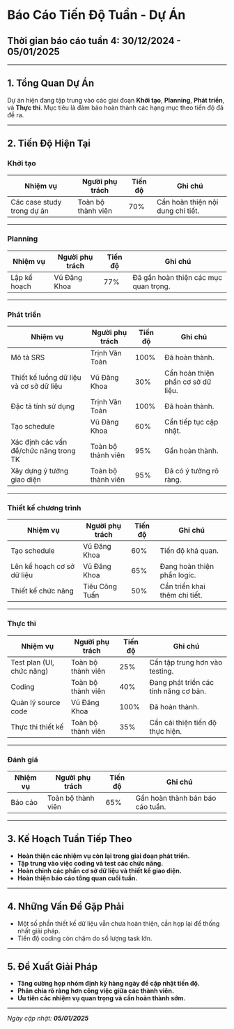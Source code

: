 # Báo Cáo Tiến Độ Tuần - Dự Án

## Thời gian báo cáo tuần 4: **30/12/2024 - 05/01/2025**

---

## 1. Tổng Quan Dự Án
Dự án hiện đang tập trung vào các giai đoạn **Khởi tạo**, **Planning**, **Phát triển**, và **Thực thi**. Mục tiêu là đảm bảo hoàn thành các hạng mục theo tiến độ đã đề ra.

---

## 2. Tiến Độ Hiện Tại

### **Khởi tạo**
| Nhiệm vụ                              | Người phụ trách         | Tiến độ | Ghi chú                         |
|---------------------------------------|-------------------------|---------|----------------------------------|
| Các case study trong dự án            | Toàn bộ thành viên      | 70%     | Cần hoàn thiện nội dung chi tiết.|

---

### **Planning**
| Nhiệm vụ                              | Người phụ trách         | Tiến độ | Ghi chú                         |
|---------------------------------------|-------------------------|---------|----------------------------------|
| Lập kế hoạch                          | Vũ Đăng Khoa            | 77%     | Đã gần hoàn thiện các mục quan trọng.|

---

### **Phát triển**
| Nhiệm vụ                              | Người phụ trách         | Tiến độ | Ghi chú                         |
|---------------------------------------|-------------------------|---------|----------------------------------|
| Mô tả SRS                             | Trịnh Văn Toàn          | 100%    | Đã hoàn thành.                  |
| Thiết kế luồng dữ liệu và cơ sở dữ liệu| Vũ Đăng Khoa            | 30%     | Cần hoàn thiện phần cơ sở dữ liệu. |
| Đặc tả tính sử dụng                   | Trịnh Văn Toàn          | 100%    | Đã hoàn thành.                  |
| Tạo schedule                          | Vũ Đăng Khoa            | 60%     | Cần tiếp tục cập nhật.          |
| Xác định các vấn đề/chức năng trong TK| Toàn bộ thành viên      | 95%     | Gần hoàn thành.                 |
| Xây dựng ý tưởng giao diện            | Toàn bộ thành viên      | 95%     | Đã có ý tưởng rõ ràng.          |

---

### **Thiết kế chương trình**
| Nhiệm vụ                              | Người phụ trách         | Tiến độ | Ghi chú                         |
|---------------------------------------|-------------------------|---------|----------------------------------|
| Tạo schedule                          | Vũ Đăng Khoa            | 60%     | Tiến độ khả quan.               |
| Lên kế hoạch cơ sở dữ liệu            | Vũ Đăng Khoa            | 65%     | Đang hoàn thiện phần logic.     |
| Thiết kế chức năng                    | Tiêu Công Tuấn          | 50%     | Cần triển khai thêm chi tiết.   |

---

### **Thực thi**
| Nhiệm vụ                              | Người phụ trách         | Tiến độ | Ghi chú                         |
|---------------------------------------|-------------------------|---------|----------------------------------|
| Test plan (UI, chức năng)             | Toàn bộ thành viên      | 25%     | Cần tập trung hơn vào testing.  |
| Coding                                | Toàn bộ thành viên      | 40%     | Đang phát triển các tính năng cơ bản. |
| Quản lý source code                   | Vũ Đăng Khoa            | 100%    | Đã hoàn thành.                  |
| Thực thi thiết kế                     | Toàn bộ thành viên      | 35%     | Cần cải thiện tiến độ thực hiện.|

---

### **Đánh giá**
| Nhiệm vụ                              | Người phụ trách         | Tiến độ | Ghi chú                         |
|---------------------------------------|-------------------------|---------|----------------------------------|
| Báo cáo                               | Toàn bộ thành viên      | 65%     | Gần hoàn thành bản báo cáo tuần.|

---

## 3. Kế Hoạch Tuần Tiếp Theo
- **Hoàn thiện các nhiệm vụ còn lại trong giai đoạn phát triển.**
- **Tập trung vào việc coding và test các chức năng.**
- **Hoàn chỉnh các phần cơ sở dữ liệu và thiết kế giao diện.**
- **Hoàn thiện báo cáo tổng quan cuối tuần.**

---

## 4. Những Vấn Đề Gặp Phải
- Một số phần thiết kế dữ liệu vẫn chưa hoàn thiện, cần họp lại để thống nhất giải pháp.
- Tiến độ coding còn chậm do số lượng task lớn.

---

## 5. Đề Xuất Giải Pháp
- **Tăng cường họp nhóm định kỳ hàng ngày để cập nhật tiến độ.**
- **Phân chia rõ ràng hơn công việc giữa các thành viên.**
- **Ưu tiên các nhiệm vụ quan trọng và cần hoàn thành sớm.**

---

_Ngày cập nhật: **05/01/2025**_